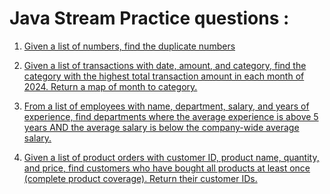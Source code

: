 # Java Stream Practice questions :

1. [Given a list of numbers, find the duplicate numbers](https://github.com/eMahtab/java-projects/blob/master/java-stream-practice/src/main/java/q1/Main.java)

2. [Given a list of transactions with date, amount, and category, find the category with the highest total transaction amount in each month of 2024. Return a map of month to category.](https://github.com/eMahtab/java-projects/blob/master/java-stream-practice/src/main/java/q2/Main.java)

3. [From a list of employees with name, department, salary, and years of experience, find departments where the average experience is above 5 years AND the average salary is below the company-wide average salary.](https://github.com/eMahtab/java-projects/blob/master/java-stream-practice/src/main/java/q3/Main.java)

4. [Given a list of product orders with customer ID, product name, quantity, and price, find customers who have bought all products at least once (complete product coverage). Return their customer IDs.](https://github.com/eMahtab/java-projects/blob/master/java-stream-practice/src/main/java/q4/Main.java)


